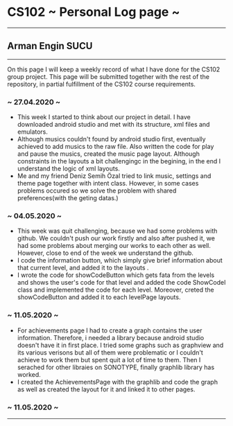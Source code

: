 # CS102 ~ Personal Log page ~
****
## Arman Engin SUCU
****

On this page I will keep a weekly record of what I have done for the CS102 group project. This page will be submitted together with the rest of the repository, in partial fulfillment of the CS102 course requirements.

### ~ 27.04.2020 ~
+ This week I started to think about our project in detail. I have downloaded android studio and met with its structure, xml files and emulators.
+ Although musics couldn't found by android studio first, eventually achieved to add musics to the raw file. Also  written the code for play and pause the musics, created the music page layout. Although constraints in the layouts a bit challengingc in the begining, in the end I understand the logic of xml layouts.
+ Me and my friend Deniz Semih Özal tried to link music, settings and theme page together with intent class. However, in some cases problems occured so we solve the problem with shared preferences(with the geting datas.)

### ~ 04.05.2020 ~
+ This week was quit challenging, because we had some problems with github. We couldn't push our work firstly and also after pushed it, we had some problems about merging our works to each other as well. However, close to end of the week we understand the github.
+ I code the information button, which simply give brief information about that current level, and added it to the layouts .
+ I wrote the code for showCodeButton which gets fata from the levels and shows the user's code for that level and added the code ShowCodeI class and implemented the code for each level. Moreover, creted the showCodeButton and added it to each levelPage layouts.

### ~ 11.05.2020 ~
+ For achievements page I had to create a graph contains the user information. Therefore, i needed a library because android studio doesn't have it in first place. I tried some graphs such as graphview and its various verisons but all of them were problematic or I couldn't achieve to work them but spent quit a lot of time to them. Then I serached for other libraies on SONOTYPE, finally graphlib library has worked.
+ I created the AchievementsPage with the graphlib and code the graph as well as created the layout for it and linked it to other pages.

### ~ 11.05.2020 ~
****

